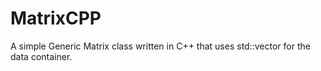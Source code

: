 # MatrixCPP
A simple Generic Matrix class written in C++ that uses std::vector for the data container.
